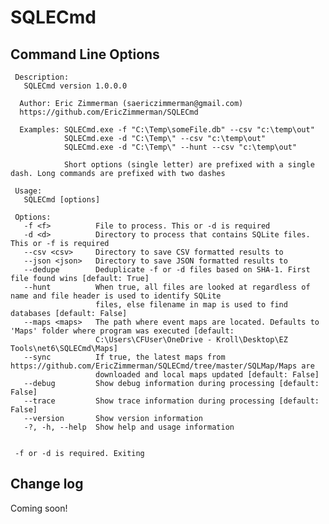 # SQLECmd

## Command Line Options

     Description:
       SQLECmd version 1.0.0.0
    
      Author: Eric Zimmerman (saericzimmerman@gmail.com)
      https://github.com/EricZimmerman/SQLECmd
    
      Examples: SQLECmd.exe -f "C:\Temp\someFile.db" --csv "c:\temp\out"
                SQLECmd.exe -d "C:\Temp\" --csv "c:\temp\out"
                SQLECmd.exe -d "C:\Temp\" --hunt --csv "c:\temp\out"
    
                Short options (single letter) are prefixed with a single dash. Long commands are prefixed with two dashes
    
     Usage:
       SQLECmd [options]
     
     Options:
       -f <f>          File to process. This or -d is required
       -d <d>          Directory to process that contains SQLite files. This or -f is required
       --csv <csv>     Directory to save CSV formatted results to
       --json <json>   Directory to save JSON formatted results to
       --dedupe        Deduplicate -f or -d files based on SHA-1. First file found wins [default: True]
       --hunt          When true, all files are looked at regardless of name and file header is used to identify SQLite
                       files, else filename in map is used to find databases [default: False]
       --maps <maps>   The path where event maps are located. Defaults to 'Maps' folder where program was executed [default:
                       C:\Users\CFUser\OneDrive - Kroll\Desktop\EZ Tools\net6\SQLECmd\Maps]
       --sync          If true, the latest maps from https://github.com/EricZimmerman/SQLECmd/tree/master/SQLMap/Maps are
                       downloaded and local maps updated [default: False]
       --debug         Show debug information during processing [default: False]
       --trace         Show trace information during processing [default: False]
       --version       Show version information
       -?, -h, --help  Show help and usage information
     
     
     -f or -d is required. Exiting
     
## Change log

Coming soon!
